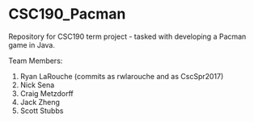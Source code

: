 # CSC190_Pacman
Repository for CSC190 term project - tasked with developing a Pacman game in Java.

Team Members:
1) Ryan LaRouche (commits as rwlarouche and as CscSpr2017)
2) Nick Sena
3) Craig Metzdorff
4) Jack Zheng
5) Scott Stubbs
